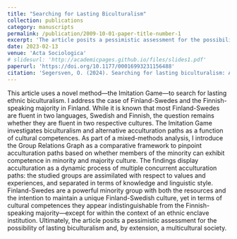 ```yaml
---
title: "Searching for Lasting Biculturalism"
collection: publications
category: manuscripts
permalink: /publication/2009-10-01-paper-title-number-1
excerpt: 'The article posits a pessimistic assessment for the possibility of lasting biculturalism and, by extension, a multicultural society'
date: 2023-02-13
venue: 'Acta Sociologica'
# slidesurl: 'http://academicpages.github.io/files/slides1.pdf'
paperurl: 'https://doi.org/10.1177/00016993231156488'
citation: 'Segersven, O. (2024). Searching for lasting biculturalism: An Imitation Game inquiry. Acta Sociologica, 67(1), 32-49'
---
```


This article uses a novel method—the Imitation Game—to search for lasting ethnic biculturalism. I address the case of Finland-Swedes and the Finnish-speaking majority in Finland. While it is known that most Finland-Swedes are fluent in two languages, Swedish and Finnish, the question remains whether they are fluent in two respective cultures. The Imitation Game investigates biculturalism and alternative acculturation paths as a function of cultural competences. As part of a mixed-methods analysis, I introduce the Group Relations Graph as a comparative framework to pinpoint acculturation paths based on whether members of the minority can exhibit competence in minority and majority culture. The findings display acculturation as a dynamic process of multiple concurrent acculturation paths: the studied groups are assimilated with respect to values and experiences, and separated in terms of knowledge and linguistic style. Finland-Swedes are a powerful minority group with both the resources and the intention to maintain a unique Finland-Swedish culture, yet in terms of cultural competences they appear indistinguishable from the Finnish-speaking majority—except for within the context of an ethnic enclave institution. Ultimately, the article posits a pessimistic assessment for the possibility of lasting biculturalism and, by extension, a multicultural society.